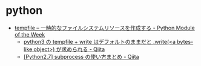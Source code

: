 # python

* [tempfile – 一時的なファイルシステムリソースを作成する \- Python Module of the Week]( http://ja.pymotw.com/2/tempfile/ )
    * [python3 の tempfile \+ write はデフォルトのままだと <object>\.write\(<a bytes\-like object>\) が求められる \- Qiita]( https://qiita.com/nueko/items/8804f2ecee7c3f88cd62 )
* [\[Python2\.7\] subprocess の使い方まとめ \- Qiita]( https://qiita.com/koara-local/items/cf4ca8be9eaef92bc238 )
